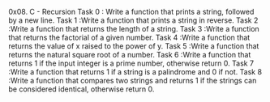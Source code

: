 0x08. C - Recursion
Task 0 : Write a function that prints a string, followed by a new line.
Task 1 :Write a function that prints a string in reverse.
Task 2 :Write a function that returns the length of a string.
Task 3 :Write a function that returns the factorial of a given number.
Task 4 :Write a function that returns the value of x raised to the power of y.
Task 5 :Write a function that returns the natural square root of a number.
Task 6 :Write a function that returns 1 if the input integer is a prime number, otherwise return 0.
Task 7 :Write a function that returns 1 if a string is a palindrome and 0 if not.
Task 8 :Write a function that compares two strings and returns 1 if the strings can be considered identical, otherwise return 0.
